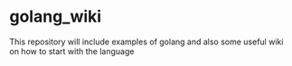 # golang_wiki

This repository will include examples of golang and also some useful wiki on how to start with the language
